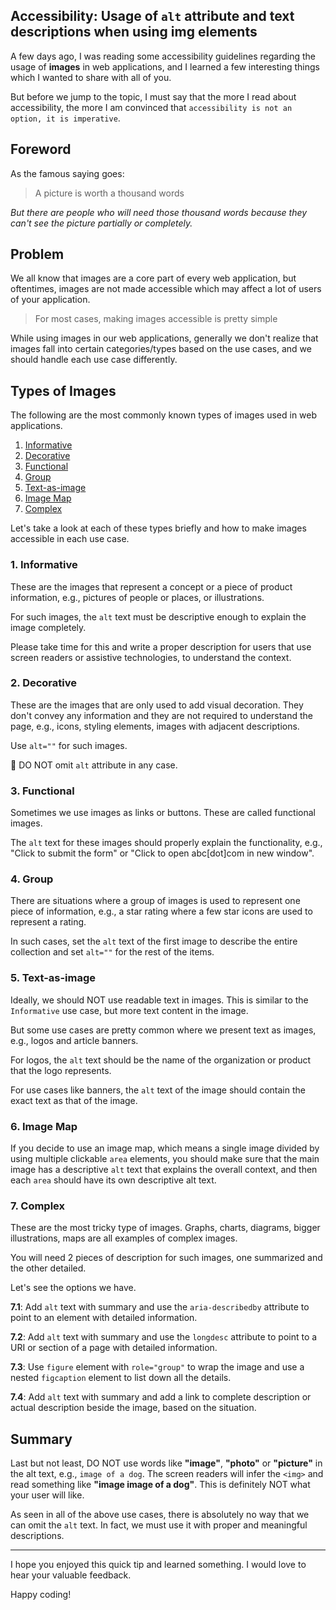 ## Accessibility: Usage of `alt` attribute and text descriptions when using img elements

A few days ago, I was reading some accessibility guidelines regarding the usage of **images** in web applications, and I learned a few interesting things which I wanted to share with all of you.

But before we jump to the topic, I must say that the more I read about accessibility, the more I am convinced that `accessibility is not an option, it is imperative`.

## Foreword

As the famous saying goes:

> A picture is worth a thousand words

*But there are people who will need those thousand words because they can't see the picture partially or completely.*

## Problem
We all know that images are a core part of every web application, but oftentimes, images are not made accessible which may affect a lot of users of your application.

> For most cases, making images accessible is pretty simple

While using images in our web applications, generally we don't realize that images fall into certain categories/types based on the use cases, and we should handle each use case differently.

## Types of Images
The following are the most commonly known types of images used in web applications.

1.  [Informative](#1-informative) 
2.  [Decorative](#2-decorative) 
3.  [Functional](#3-functional) 
4.  [Group](#4-group) 
5.  [Text-as-image](#5-text-as-image) 
6.  [Image Map](#6-image-map) 
7.  [Complex](#7-complex) 

Let's take a look at each of these types briefly and how to make images accessible in each use case.

### 1. Informative
These are the images that represent a concept or a piece of product information, e.g., pictures of people or places, or illustrations.

For such images, the `alt` text must be descriptive enough to explain the image completely.

Please take time for this and write a proper description for users that use screen readers or assistive technologies, to understand the context.

### 2. Decorative
These are the images that are only used to add visual decoration. They don't convey any information and they are not required to understand the page, e.g., icons, styling elements, images with adjacent descriptions.

Use `alt=""` for such images.

🚫 DO NOT omit `alt` attribute in any case.

### 3. Functional
Sometimes we use images as links or buttons. These are called functional images.

The `alt` text for these images should properly explain the functionality, e.g., "Click to submit the form" or "Click to open abc[dot]com in new window".

### 4. Group
There are situations where a group of images is used to represent one piece of information, e.g., a star rating where a few star icons are used to represent a rating.

In such cases, set the `alt` text of the first image to describe the entire collection and set `alt=""` for the rest of the items.

### 5. Text-as-image
Ideally, we should NOT use readable text in images. This is similar to the `Informative` use case, but more text content in the image.

But some use cases are pretty common where we present text as images, e.g., logos and article banners.

For logos, the `alt` text should be the name of the organization or product that the logo represents.

For use cases like banners, the `alt` text of the image should contain the exact text as that of the image.

### 6. Image Map
If you decide to use an image map, which means a single image divided by using multiple clickable `area` elements, you should make sure that the main image has a descriptive `alt` text that explains the overall context, and then each `area` should have its own descriptive alt text.

### 7. Complex
These are the most tricky type of images. Graphs, charts, diagrams, bigger illustrations, maps are all examples of complex images.

You will need 2 pieces of description for such images, one summarized and the other detailed.

Let's see the options we have.

**7.1**: Add `alt` text with summary and use the `aria-describedby` attribute to point to an element with detailed information.

**7.2**: Add `alt` text with summary and use the `longdesc` attribute to point to a URI or section of a page with detailed information.

**7.3**: Use `figure` element with `role="group"` to wrap the image and use a nested `figcaption` element to list down all the details.

**7.4**: Add `alt` text with summary and add a link to complete description or actual description beside the image, based on the situation.

## Summary
Last but not least, DO NOT use words like **"image"**, **"photo"** or **"picture"** in the alt text, e.g., `image of a dog`. The screen readers will infer the `<img>` and read something like **"image image of a dog"**. This is definitely NOT what your user will like.

As seen in all of the above use cases, there is absolutely no way that we can omit the  `alt` text. In fact, we must use it with proper and meaningful descriptions.

---

I hope you enjoyed this quick tip and learned something. I would love to hear your valuable feedback.

Happy coding!